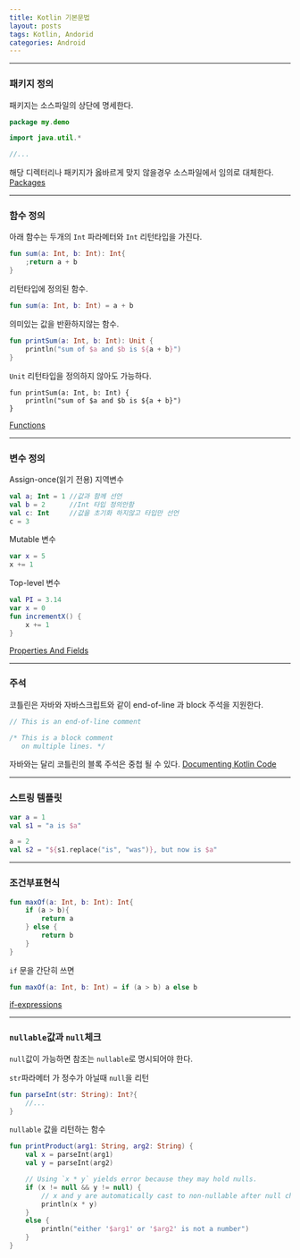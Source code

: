 ```yaml
---
title: Kotlin 기본문법
layout: posts
tags: Kotlin, Andorid
categories: Android
---
```




---

### 패키지 정의

패키지는 소스파일의 상단에 명세한다.

```kotlin
package my.demo

import java.util.*

//...
```
해당 디렉터리나 패키지가 옳바르게 맞지 않을경우 소스파일에서 임의로 대체한다.
[Packages](https://kotlinlang.org/docs/reference/packages.html)

---

### 함수 정의

아래 함수는 두개의 `Int` 파라메터와 `Int` 리턴타입을 가진다.

```kotlin
fun sum(a: Int, b: Int): Int{
    ;return a + b
}
```

리턴타입에 정의된 함수.
```kotlin
fun sum(a: Int, b: Int) = a + b
```

의미있는 값을 반환하지않는 함수.
```kotlin
fun printSum(a: Int, b: Int): Unit {
    println("sum of $a and $b is ${a + b}")
}
```

`Unit` 리턴타입을 정의하지 않아도 가능하다.
```
fun printSum(a: Int, b: Int) {
    println("sum of $a and $b is ${a + b}")
}
```
[Functions](https://kotlinlang.org/docs/reference/functions.html)

---

### 변수 정의

Assign-once(읽기 전용) 지역변수

```kotlin
val a; Int = 1 //값과 함께 선언
val b = 2      //Int 타입 정의안함
val c: Int     //값을 초기화 하지않고 타입만 선언
c = 3
```

Mutable 변수
```kotlin
var x = 5 
x += 1
```

Top-level 변수
```kotlin
val PI = 3.14
var x = 0
fun incrementX() {
    x += 1
}
```
[Properties And Fields](https://kotlinlang.org/docs/reference/properties.html)

---

### 주석

코틀린은 자바와 자바스크립트와 같이 end-of-line 과 block 주석을 지원한다.

```kotlin
// This is an end-of-line comment

/* This is a block comment
   on multiple lines. */
```
자바와는 달리 코틀린의 블록 주석은 중첩 될 수 있다.
[Documenting Kotlin Code](https://kotlinlang.org/docs/reference/kotlin-doc.html)

---

### 스트링 템플릿

```kotlin
var a = 1
val s1 = "a is $a"

a = 2
val s2 = "${s1.replace("is", "was")}, but now is $a"
```

---

### 조건부표현식

```kotlin
fun maxOf(a: Int, b: Int): Int{
    if (a > b){
        return a
    } else {
        return b
    }
}
```

`if` 문을 간단히 쓰면

```kotlin
fun maxOf(a: Int, b: Int) = if (a > b) a else b
```

[if-expressions](https://kotlinlang.org/docs/reference/control-flow.html#if-expression)

---

### `nullable`값과 `null`체크

`null`값이 가능하면 참조는 `nullable`로 명시되어야 한다.

`str`파라메터 가 정수가 아닐때 `null`을 리턴

```kotlin
fun parseInt(str: String): Int?{
    //...
}
```

`nullable` 값을 리턴하는 함수

```kotlin
fun printProduct(arg1: String, arg2: String) {
    val x = parseInt(arg1)
    val y = parseInt(arg2)

    // Using `x * y` yields error because they may hold nulls.
    if (x != null && y != null) {
        // x and y are automatically cast to non-nullable after null check
        println(x * y)
    }
    else {
        println("either '$arg1' or '$arg2' is not a number")
    }    
}
```


